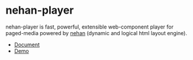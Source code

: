 # nehan-player

nehan-player is fast, powerful, extensible web-component player for paged-media powered by [nehan](https://github.com/tategakibunko/nehan) (dynamic and logical html layout engine).

- [Document](https://tategakibunko.github.io/nehan-player)
- [Demo](https://tategakibunko.github.io/nehan-player#demo)



